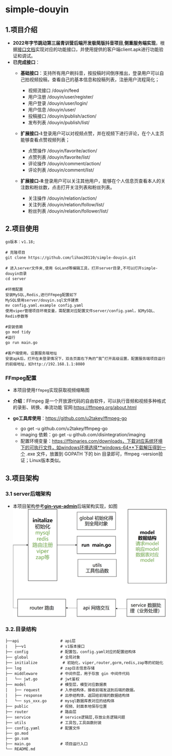 # simple-douyin

## 1.项目介绍

* **2022年字节跳动第三届青训营后端开发极简版抖音项目**,**侧重服务端实现**，根据[接口文档](https://www.apifox.cn/apidoc/shared-8cc50618-0da6-4d5e-a398-76f3b8f766c5)实现对应的功能接口，并使用提供的客户端client.apk进行功能验证和调试。
* **已完成接口**：
  * **基础接口**：支持所有用户刷抖音，按投稿时间倒序推出，登录用户可以自己拍视频投稿，查看自己的基本信息和投稿列表，注册用户流程简化；
    * 视频流接口 /douyin/feed
    * 用户注册    /douyin/user/register/
    * 用户登录    /douyin/user/login/
    * 用户信息   /douyin/user/
    * 投稿接口   /douyin/publish/action/
    * 发布列表   /douyin/publish/list/

  * **扩展接口-I**:登录用户可以对视频点赞，并在视频下进行评论，在个人主页能够查看点赞视频列表；
    * 点赞操作   /douyin/favorite/action/
    * 点赞列表  /douyin/favorite/list/
    * 评论操作  /douyin/comment/action/
    * 评论列表  /douyin/comment/list/

  * **扩展接口-II**:登录用户可以关注其他用户，能够在个人信息页查看本人的关注数和粉丝数，点击打开关注列表和粉丝列表。
    * 关注操作  /douyin/relation/action/
    * 关注列表  /douyin/relation/follow/list/
    * 粉丝列表  /douyin/relation/follower/list/



## 2.项目使用

```
go版本：v1.18;

# 克隆项目
git clone https://github.com/lihao20110/simple-douyin.git

# 进入server文件夹,使用 GoLand等编辑工具，打开server目录,不可以打开simple-douyin目录
cd server

#环境配置
安装MySQL,Redis,进行FFmpeg配置如下
MySQL使用server/douyin.sql文件建表
mv config.yaml.example config.yaml
使用viper管理项目环境变量，需配置对应配置文件server/config.yaml，如MySQL、Redis参数等

#安装依赖
go mod tidy
#运行
go run main.go

#客户端使用，设置服务端地址
安装apk后，打开在未登录情况下，双击页面右下角的“我”打开高级设置，配置服务端项目运行的前缀地址，如http://192.168.1.1:8080
```

### FFmpeg配置

* 本项目使用`ffmpeg`实现获取视频缩略图

* **介绍**：FFmpeg 是一个开放源代码的自由软件，可以执行音频和视频多种格式的录影、转换、串流功能 官网:https://ffmpeg.org/about.html
* **go工具库使用**：https://github.com/u2takey/ffmpeg-go
  * go get -u github.com/u2takey/ffmpeg-go
  * imaging 依赖：go get -u github.com/disintegration/imaging 
  * 配置环境变量：https://ffbinaries.com/downloads，下载对应系统环境下的可执行文件，如windows环境选择**windows-64**下载解压得到一个 .exe 文件，放置到 GOPATH 下的 bin 目录即可，ffmpeg -version验证；Linux版本类似。

## 3.项目架构

### 3.1 server后端架构

* 本项目架构参考[**gin-vue-admin**](https://github.com/flipped-aurora/gin-vue-admin)后端架构实现，如图![sdy](./images/sdy.jpg)

### 3.2.目录结构

```text
├──api                  # api层
|   ├──v1               # v1版本接口
├── config              # 配置包，config.yaml对应的配置结构体
├── global              # 全局对象
├── initialize           # 初始化，viper,router,gorm,redis,zap等的初始化
├── log                 # zap日志信息存储
├── middleware          # 中间件层，用于存放 gin 中间件代码
│   └── jwt.go          # jwt鉴权
├── model               # 模型层，模型对应数据表
│   ├── request         # 入参结构体，接收前端发送到后端的数据。
│   ├── response        # 出参结构体，返回给前端的数据结构体
│   └── sys_xxx.go      # mysql数据库表对应的结构体
├── public              # 视频、封面本地保存位置
├── router              # 路由层
├── service             # service逻辑层,存放业务逻辑问题
├── utils               # 工具包,工具函数封装
├── config.yaml         # 配置文件
├── go.mod
├── go.sum
├── main.go             # 项目运行入口
└── README.md
```
